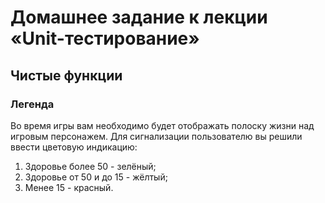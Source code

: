 # Домашнее задание к лекции «Unit-тестирование»

## Чистые функции

### Легенда

Во время игры вам необходимо будет отображать полоску жизни над игровым персонажем. Для сигнализации пользователю вы решили ввести цветовую индикацию:

1. Здоровье более 50 - зелёный;
2. Здоровье от 50 и до 15 - жёлтый;
3. Менее 15 - красный.
